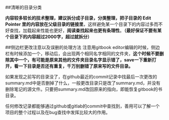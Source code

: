 
##清晰的目录分类

**内容较多较长的技术整理，建议拆分成子目录，分类整理，把子目录的 Edit Pointer 里的内容放在父级目录的链接里**，这样避免某一个目录下的内容过多而不好查找，加载起来性能也更好，**阅读查找起来也更有条理性**。**（最好保证不要有某个目录下的内容超过2000字，超过就拆分）**


##侧边栏更改注意以及误删的处理方法
注意用gitbook editor编辑的时候，侧边栏有时候添加一个，移动后，会出现两个相同名字相同的文件夹，**这个时候不要删除其中一个，有可能是原来其他的文件夹目录名字显示错了，save一下重新打开，看一下目录是否还有重复，千万别删错了原来写的文件目录。**

如果发现之前写的目录没了，在github最近的commit记录中找最后一次更改的summary.md中是否删掉了什么，一般更改目录只是改了summary.md，并没有删除笔记的源文件。只要把summary.md改回原来的指向，即能恢复gitbook的书目录。

任何修改记录都能够通过github或gitlab的commit中查找到，善用可以了解一个项目的整个过程以及在bug查找中发挥比较大的作用。